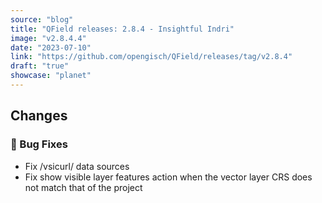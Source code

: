 ```yaml
---
source: "blog"
title: "QField releases: 2.8.4 - Insightful Indri"
image: "v2.8.4.4"
date: "2023-07-10"
link: "https://github.com/opengisch/QField/releases/tag/v2.8.4"
draft: "true"
showcase: "planet"
---
```


<h2>Changes</h2>
<h3>🐛 Bug Fixes</h3>
<ul>
<li>Fix /vsicurl/ data sources</li>
<li>Fix show visible layer features action when the vector layer CRS does not match that of the project</li>
</ul>
